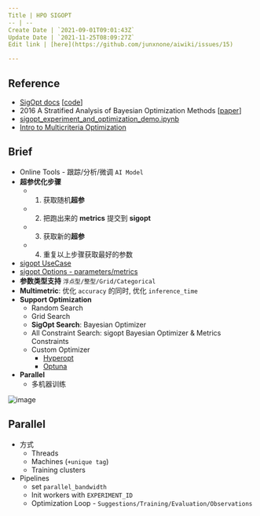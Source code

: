 ```yaml
---
Title | HPO SIGOPT
-- | --
Create Date | `2021-09-01T09:01:43Z`
Update Date | `2021-11-25T08:09:27Z`
Edit link | [here](https://github.com/junxnone/aiwiki/issues/15)

---
```

## Reference
- [SigOpt docs](https://app.sigopt.com/docs)  [[code](https://github.com/sigopt)]
- 2016 A Stratified Analysis of Bayesian Optimization Methods [[paper](https://arxiv.org/pdf/1603.09441.pdf)]
- [sigopt_experiment_and_optimization_demo.ipynb](https://colab.research.google.com/github/sigopt/sigopt-examples/blob/master/get-started/sigopt_experiment_and_optimization_demo.ipynb)
- [Intro to Multicriteria Optimization](https://sigopt.com/blog/intro-to-multicriteria-optimization/)


## Brief
- Online Tools - 跟踪/分析/微调 `AI Model`
- **超参优化步骤**
  - 1. 获取随机**超参**
  - 2. 把跑出来的 **metrics** 提交到 **sigopt**
  - 3. 获取新的**超参**
  - 4. 重复以上步骤获取最好的参数
- [sigopt UseCase](/HPO_SIGOPT_Usecase)
- [sigopt Options - parameters/metrics](/HPO_SIGOPT_Options)
- **参数类型支持** `浮点型/整型/Grid/Categorical`
- **Multimetric**: 优化 `accuracy` 的同时, 优化 `inference_time`
- **Support Optimization**
  - Random Search
  - Grid Search
  - **SigOpt Search**: Bayesian Optimizer
  - All Constraint Search: sigopt Bayesian Optimizer & Metrics Constraints
  - Custom Optimizer
    - [Hyperopt](https://hyperopt.github.io/hyperopt/)
    - [Optuna](https://optuna.org/)
- **Parallel**
  - 多机器训练


![image](https://user-images.githubusercontent.com/2216970/132183671-21794822-2014-42f3-be9c-4685a0f422d6.png)


## Parallel
- 方式
  - Threads
  - Machines (`+unique tag`)
  - Training clusters
- Pipelines
  - set `parallel_bandwidth`
  - Init workers with `EXPERIMENT_ID`
  - Optimization Loop - `Suggestions/Training/Evaluation/Observations`
